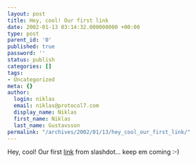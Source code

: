 ```yaml
---
layout: post
title: Hey, cool! Our first link
date: 2002-01-13 03:14:32.000000000 +00:00
type: post
parent_id: '0'
published: true
password: ''
status: publish
categories: []
tags:
- Uncategorized
meta: {}
author:
  login: niklas
  email: niklas@protocol7.com
  display_name: Niklas
  first_name: Niklas
  last_name: Gustavsson
permalink: "/archives/2002/01/13/hey_cool_our_first_link/"
---
```

Hey, cool! Our first [link](http://slashdot.org/comments.pl?sid=26008&cid=2820098) from slashdot... keep em coming :-)

